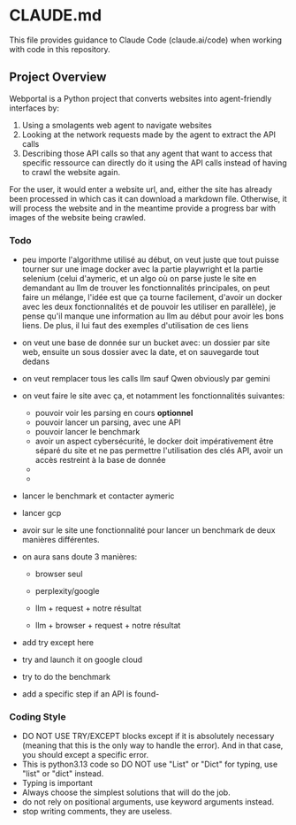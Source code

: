 # CLAUDE.md

This file provides guidance to Claude Code (claude.ai/code) when working with code in this repository.

## Project Overview

Webportal is a Python project that converts websites into agent-friendly interfaces by:
1. Using a smolagents web agent to navigate websites
2. Looking at the network requests made by the agent to extract the API calls
3. Describing those API calls so that any agent that want to access that specific ressource can directly do it using the API calls instead of having to crawl the website again.

For the user, it would enter a website url, and, either the site has already been processed in which cas it can download a markdown file. Otherwise, it will process the website and in the meantime provide a progress bar with images of the website being crawled.

### Todo
- peu importe l'algorithme utilisé au début, on veut juste que tout puisse tourner sur une image docker avec la partie playwright et la partie selenium (celui d'aymeric, et un algo où on parse juste le site en demandant au llm de trouver les fonctionnalités principales, on peut faire un mélange, l'idée est que ça tourne facilement, d'avoir un docker avec les deux fonctionnalités et de pouvoir les utiliser en parallèle), je pense qu'il manque une information au llm au début pour avoir les bons liens. De plus, il lui faut des exemples d'utilisation de ces liens
- on veut une base de donnée sur un bucket avec: un dossier par site web, ensuite un sous dossier avec la date, et on sauvegarde tout dedans
- on veut remplacer tous les calls llm sauf Qwen obviously par gemini
- on veut faire le site avec ça, et notamment les fonctionnalités suivantes:
    - pouvoir voir les parsing en cours **optionnel**
    - pouvoir lancer un parsing, avec une API
    - pouvoir lancer le benchmark
    - avoir un aspect cybersécurité, le docker doit impérativement être séparé du site et ne pas permettre l'utilisation des clés API, avoir un accès restreint à la base de donnée
    - 
    - 
- lancer le benchmark et contacter aymeric
- lancer gcp 
- avoir sur le site une fonctionnalité pour lancer un benchmark de deux manières différentes. 
- on aura sans doute 3 manières:
    - browser seul
    - perplexity/google

    - llm + request + notre résultat
    - llm + browser + request + notre résultat

- add try except here
- try and launch it on google cloud
- try to do the benchmark
- add a specific step if an API is found- 
### Coding Style
- DO NOT USE TRY/EXCEPT blocks except if it is absolutely necessary (meaning that this is the only way to handle the error). And in that case, you should except a specific error.
- This is python3.13 code so DO NOT use "List" or "Dict" for typing, use "list" or "dict" instead. 
- Typing is important
- Always choose the simplest solutions that will do the job.
- do not rely on positional arguments, use keyword arguments instead.
- stop writing comments, they are useless.